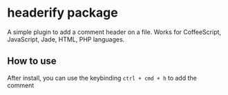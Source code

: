 # headerify package

A simple plugin to add a comment header on a file.
Works for CoffeeScript, JavaScript, Jade, HTML, PHP languages.

## How to use
After install, you can use the keybinding `ctrl + cmd + h` to add the comment
